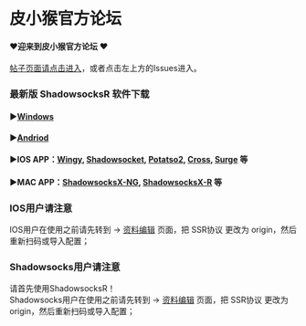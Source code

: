 皮小猴官方论坛
================
#### ❤迎来到皮小猴官方论坛 ❤  
[帖子页面请点击进入](https://github.com/pixiaohou/FORUM/issues)，或者点击左上方的Issues进入。

### 最新版 ShadowsocksR 软件下载
#### ▶[Windows](https://github.com/shadowsocksr/shadowsocksr-csharp/releases "Windows")   
#### ▶[Andriod](https://github.com/shadowsocksr/shadowsocksr-android/releases "Andriod")
#### ▶IOS APP：[Wingy](https://itunes.apple.com/cn/app/wingy-http-s-socks5-proxy-utility/id1178584911?mt=8), [Shadowsocket](https://itunes.apple.com/us/app/shadowrocket/id932747118), [Potatso2](https://itunes.apple.com/app/id1162704202?mt=8 ), [Cross](https://itunes.apple.com/cn/app/cross-shadowsocks-proxy-client/id1194595243), [Surge](https://itunes.apple.com/cn/app/surge-web-developer-tool-and-proxy-utility/id1040100637?mt=8) 等
#### ▶MAC APP：[ShadowsocksX-NG](https://github.com/shadowsocksr/ShadowsocksX-NG/releases), [ShadowsocksX-R](https://github.com/yichengchen/ShadowsocksX-R/releases) 等

### IOS用户请注意
IOS用户在使用之前请先转到 -> [资料编辑](https://sss.pixiaohou.com/user/edit) 页面，把 SSR协议 更改为 origin，然后重新扫码或导入配置；
### Shadowsocks用户请注意
请首先使用ShadowsocksR！  
Shadowsocks用户在使用之前请先转到 -> [资料编辑](https://sss.pixiaohou.com/user/edit) 页面，把 SSR协议 更改为 origin，然后重新扫码或导入配置；

